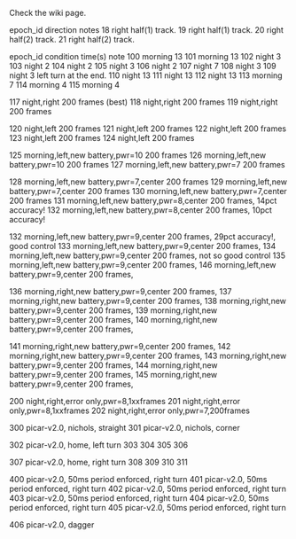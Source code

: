 Check the wiki page. 


epoch_id	direction	notes
18		right		half(1) track.
19		right		half(1) track.
20		right		half(2) track.
21		right		half(2) track.

epoch_id 	condition	time(s)		note
100		morning		13
101		morning		13
102		night		3
103		night		2
104		night		2
105		night		3
106		night		2
107		night		7
108		night		3
109		night		3		left turn at the end.
110		night		13
111		night		13
112		night		13
113		morning		7
114		morning		4
115		morning		4

117		night,right		200 frames (best)
118		night,right		200 frames
119		night,right		200 frames

120		night,left	200 frames
121		night,left	200 frames
122		night,left	200 frames
123 		night,left	200 frames
124		night,left	200 frames

125		morning,left,new battery,pwr=10	200 frames
126		morning,left,new battery,pwr=10	200 frames
127		morning,left,new battery,pwr=7	200 frames

128		morning,left,new battery,pwr=7,center	200 frames
129		morning,left,new battery,pwr=7,center	200 frames
130		morning,left,new battery,pwr=7,center	200 frames
131		morning,left,new battery,pwr=8,center	200 frames, 14pct accuracy!
132		morning,left,new battery,pwr=8,center	200 frames, 10pct accuracy!

132		morning,left,new battery,pwr=9,center	200 frames, 29pct accuracy!, good control
133		morning,left,new battery,pwr=9,center	200 frames, 
134		morning,left,new battery,pwr=9,center	200 frames, not so good control
135		morning,left,new battery,pwr=9,center	200 frames, 
146		morning,left,new battery,pwr=9,center	200 frames, 

136		morning,right,new battery,pwr=9,center	200 frames, 
137		morning,right,new battery,pwr=9,center	200 frames, 
138		morning,right,new battery,pwr=9,center	200 frames, 
139		morning,right,new battery,pwr=9,center	200 frames, 
140		morning,right,new battery,pwr=9,center	200 frames, 

141		morning,right,new battery,pwr=9,center	200 frames, 
142		morning,right,new battery,pwr=9,center	200 frames, 
143		morning,right,new battery,pwr=9,center	200 frames, 
144		morning,right,new battery,pwr=9,center	200 frames, 
145		morning,right,new battery,pwr=9,center	200 frames, 


200		night,right,error only,pwr=8,1xxframes
201		night,right,error only,pwr=8,1xxframes
202		night,right,error only,pwr=7,200frames


300		picar-v2.0, nichols, straight
301		picar-v2.0, nichols, corner

302		picar-v2.0, home, left turn
303
304
305
306

307		picar-v2.0, home, right turn
308
309
310
311

400		picar-v2.0, 50ms period enforced, right turn
401		picar-v2.0, 50ms period enforced, right turn
402		picar-v2.0, 50ms period enforced, right turn
403		picar-v2.0, 50ms period enforced, right turn
404		picar-v2.0, 50ms period enforced, right turn
405		picar-v2.0, 50ms period enforced, right turn

406		picar-v2.0, dagger
